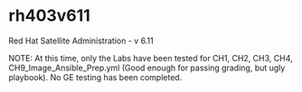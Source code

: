# rh403v611
Red Hat Satellite Administration - v 6.11


NOTE: At this time, only the Labs have been tested for CH1, CH2, CH3, CH4, CH9_Image_Ansible_Prep.yml (Good enough for passing grading, but ugly playbook). No GE testing has been completed.